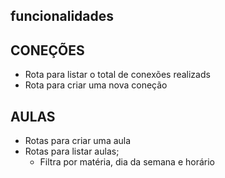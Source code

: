 ## funcionalidades

## CONEÇÕES 

- Rota para listar o total de conexões realizads
- Rota para criar uma nova coneção

## AULAS

- Rotas para criar uma aula
- Rotas para listar aulas;
  - Filtra por matéria, dia da semana e horário